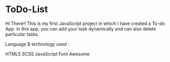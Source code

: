 # ToDo-List
 Hi There!! This is my first JavaScript project in which I have created a To-do App. In this app, you can add your task dynamically and can also delete particular tasks.

Language $ technology used :

HTML5
SCSS
JavaScript
Font Awesome
